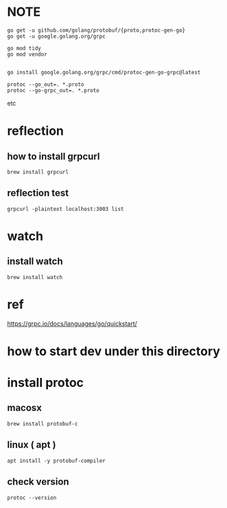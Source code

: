 
# NOTE


```
go get -u github.com/golang/protobuf/{proto,protoc-gen-go}
go get -u google.golang.org/grpc

go mod tidy
go mod vendor


go install google.golang.org/grpc/cmd/protoc-gen-go-grpc@latest
```

```
protoc --go_out=. *.proto
protoc --go-grpc_out=. *.proto
```

etc



# reflection  

## how to install grpcurl 

```
brew install grpcurl
```

## reflection test 
```
grpcurl -plaintext localhost:3003 list 
```

# watch 

## install watch
```
brew install watch

```




# ref

https://grpc.io/docs/languages/go/quickstart/

# how to start dev under this directory

# install protoc

## macosx

```
brew install protobuf-c
```

## linux ( apt )

```
apt install -y protobuf-compiler
```

## check version

```
protoc --version

```


